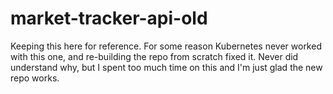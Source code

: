 # market-tracker-api-old

Keeping this here for reference. For some reason Kubernetes never worked with this one, and re-building the repo from scratch fixed it. Never did understand why, but I spent too much time on this and I'm just glad the new repo works.

